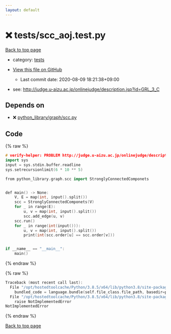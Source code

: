 ```yaml
---
layout: default
---
```


<!-- mathjax config similar to math.stackexchange -->
<script type="text/javascript" async
  src="https://cdnjs.cloudflare.com/ajax/libs/mathjax/2.7.5/MathJax.js?config=TeX-MML-AM_CHTML">
</script>
<script type="text/x-mathjax-config">
  MathJax.Hub.Config({
    TeX: { equationNumbers: { autoNumber: "AMS" }},
    tex2jax: {
      inlineMath: [ ['$','$'] ],
      processEscapes: true
    },
    "HTML-CSS": { matchFontHeight: false },
    displayAlign: "left",
    displayIndent: "2em"
  });
</script>

<script type="text/javascript" src="https://cdnjs.cloudflare.com/ajax/libs/jquery/3.4.1/jquery.min.js"></script>
<script src="https://cdn.jsdelivr.net/npm/jquery-balloon-js@1.1.2/jquery.balloon.min.js" integrity="sha256-ZEYs9VrgAeNuPvs15E39OsyOJaIkXEEt10fzxJ20+2I=" crossorigin="anonymous"></script>
<script type="text/javascript" src="../../assets/js/copy-button.js"></script>
<link rel="stylesheet" href="../../assets/css/copy-button.css" />


# :x: tests/scc_aoj.test.py

<a href="../../index.html">Back to top page</a>

* category: <a href="../../index.html#b61a6d542f9036550ba9c401c80f00ef">tests</a>
* <a href="{{ site.github.repository_url }}/blob/master/tests/scc_aoj.test.py">View this file on GitHub</a>
    - Last commit date: 2020-08-09 18:21:38+09:00


* see: <a href="http://judge.u-aizu.ac.jp/onlinejudge/description.jsp?id=GRL_3_C">http://judge.u-aizu.ac.jp/onlinejudge/description.jsp?id=GRL_3_C</a>


## Depends on

* :x: <a href="../../library/python_library/graph/scc.py.html">python_library/graph/scc.py</a>


## Code

<a id="unbundled"></a>
{% raw %}
```cpp
# verify-helper: PROBLEM http://judge.u-aizu.ac.jp/onlinejudge/description.jsp?id=GRL_3_C
import sys
input = sys.stdin.buffer.readline
sys.setrecursionlimit(6 * 10 ** 5)

from python_library.graph.scc import StronglyConnectedComponets


def main() -> None:
    V, E = map(int, input().split())
    scc = StronglyConnectedComponets(V)
    for _ in range(E):
        u, v = map(int, input().split())
        scc.add_edge(u, v)
    scc.run()
    for _ in range(int(input())):
        u, v = map(int, input().split())
        print(int(scc.order[u] == scc.order[v]))


if __name__ == "__main__":
    main()

```
{% endraw %}

<a id="bundled"></a>
{% raw %}
```cpp
Traceback (most recent call last):
  File "/opt/hostedtoolcache/Python/3.8.5/x64/lib/python3.8/site-packages/onlinejudge_verify/docs.py", line 349, in write_contents
    bundled_code = language.bundle(self.file_class.file_path, basedir=pathlib.Path.cwd())
  File "/opt/hostedtoolcache/Python/3.8.5/x64/lib/python3.8/site-packages/onlinejudge_verify/languages/python.py", line 61, in bundle
    raise NotImplementedError
NotImplementedError

```
{% endraw %}

<a href="../../index.html">Back to top page</a>

